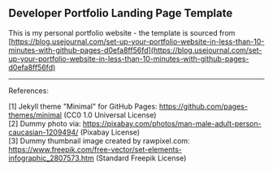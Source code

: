 ## Developer Portfolio Landing Page Template

This is my personal portfolio website - the template is sourced from [https://blog.usejournal.com/set-up-your-portfolio-website-in-less-than-10-minutes-with-github-pages-d0efa8ff56fd](https://blog.usejournal.com/set-up-your-portfolio-website-in-less-than-10-minutes-with-github-pages-d0efa8ff56fd)
___

References:

[1] Jekyll theme "Minimal" for GitHub Pages: https://github.com/pages-themes/minimal (CC0 1.0 Universal License)
<br>[2] Dummy photo via: https://pixabay.com/photos/man-male-adult-person-caucasian-1209494/ (Pixabay License)
<br>[3] Dummy thumbnail image created by rawpixel.com: https://www.freepik.com/free-vector/set-elements-infographic_2807573.htm (Standard Freepik License)
